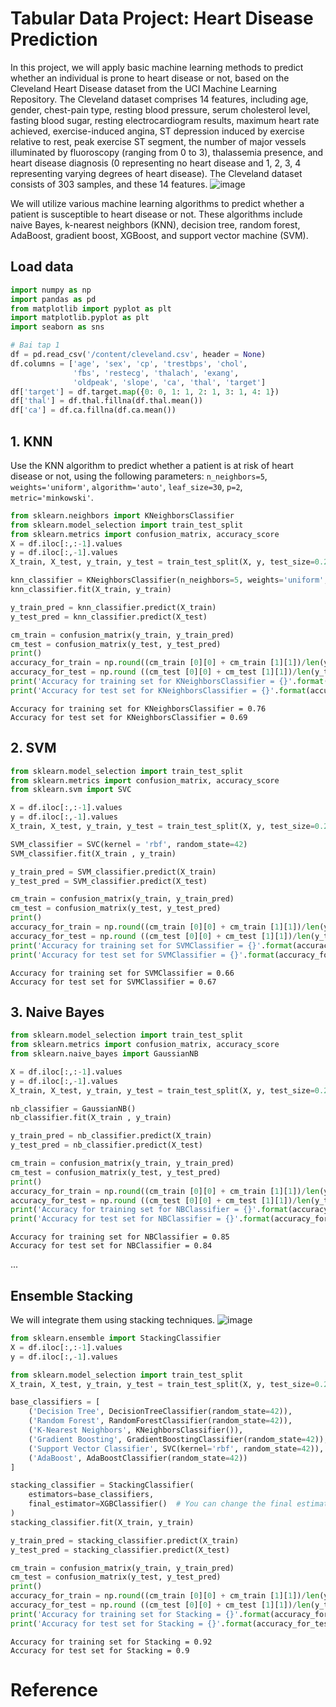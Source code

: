# Tabular Data Project: Heart Disease Prediction

In this project, we will apply basic machine learning methods to predict whether an individual is prone to heart disease or not, 
based on the Cleveland Heart Disease dataset from the UCI Machine Learning Repository. The Cleveland dataset comprises 14 features, 
including age, gender, chest-pain type, resting blood pressure, serum cholesterol level, fasting blood sugar, resting electrocardiogram results, 
maximum heart rate achieved, exercise-induced angina, ST depression induced by exercise relative to rest, peak exercise ST segment, the number of 
major vessels illuminated by fluoroscopy (ranging from 0 to 3), thalassemia presence, and heart disease diagnosis (0 representing no heart disease 
and 1, 2, 3, 4 representing varying degrees of heart disease). The Cleveland dataset consists of 303 samples, and these 14 features.
![image](https://github.com/Buitruongvi/Decision_Tree_and_Its_Variances_Project_btvir/assets/49474873/0544cc3a-393c-4955-b135-3e828979d728)

We will utilize various machine learning algorithms to predict whether a patient is susceptible to heart disease or not. These algorithms include naive Bayes, 
k-nearest neighbors (KNN), decision tree, random forest, AdaBoost, gradient boost, XGBoost, and support vector machine (SVM).

## Load data
```python
import numpy as np
import pandas as pd
from matplotlib import pyplot as plt
import matplotlib.pyplot as plt
import seaborn as sns

# Bai tap 1
df = pd.read_csv('/content/cleveland.csv', header = None)
df.columns = ['age', 'sex', 'cp', 'trestbps', 'chol',
              'fbs', 'restecg', 'thalach', 'exang',
              'oldpeak', 'slope', 'ca', 'thal', 'target']
df['target'] = df.target.map({0: 0, 1: 1, 2: 1, 3: 1, 4: 1})
df['thal'] = df.thal.fillna(df.thal.mean())
df['ca'] = df.ca.fillna(df.ca.mean())
```
## 1. KNN
Use the KNN algorithm to predict whether a patient is at risk of heart disease or not, using the following parameters: `n_neighbors=5`, `weights='uniform'`, `algorithm='auto'`, `leaf_size=30`, `p=2`, `metric='minkowski'`.
```python
from sklearn.neighbors import KNeighborsClassifier
from sklearn.model_selection import train_test_split
from sklearn.metrics import confusion_matrix, accuracy_score
X = df.iloc[:,:-1].values
y = df.iloc[:,-1].values
X_train, X_test, y_train, y_test = train_test_split(X, y, test_size=0.2, random_state=42)

knn_classifier = KNeighborsClassifier(n_neighbors=5, weights='uniform', algorithm='auto', leaf_size=30, p=2, metric='minkowski')
knn_classifier.fit(X_train, y_train)

y_train_pred = knn_classifier.predict(X_train)
y_test_pred = knn_classifier.predict(X_test)

cm_train = confusion_matrix(y_train, y_train_pred)
cm_test = confusion_matrix(y_test, y_test_pred)
print()
accuracy_for_train = np.round((cm_train [0][0] + cm_train [1][1])/len(y_train) ,2)
accuracy_for_test = np.round ((cm_test [0][0] + cm_test [1][1])/len(y_test) ,2)
print('Accuracy for training set for KNeighborsClassifier = {}'.format(accuracy_for_train))
print('Accuracy for test set for KNeighborsClassifier = {}'.format(accuracy_for_test))
```
```
Accuracy for training set for KNeighborsClassifier = 0.76
Accuracy for test set for KNeighborsClassifier = 0.69
```
## 2. SVM
```python
from sklearn.model_selection import train_test_split
from sklearn.metrics import confusion_matrix, accuracy_score
from sklearn.svm import SVC

X = df.iloc[:,:-1].values
y = df.iloc[:,-1].values
X_train, X_test, y_train, y_test = train_test_split(X, y, test_size=0.2, random_state=42)

SVM_classifier = SVC(kernel = 'rbf', random_state=42)
SVM_classifier.fit(X_train , y_train)

y_train_pred = SVM_classifier.predict(X_train)
y_test_pred = SVM_classifier.predict(X_test)

cm_train = confusion_matrix(y_train, y_train_pred)
cm_test = confusion_matrix(y_test, y_test_pred)
print()
accuracy_for_train = np.round((cm_train [0][0] + cm_train [1][1])/len(y_train) ,2)
accuracy_for_test = np.round ((cm_test [0][0] + cm_test [1][1])/len(y_test) ,2)
print('Accuracy for training set for SVMClassifier = {}'.format(accuracy_for_train))
print('Accuracy for test set for SVMClassifier = {}'.format(accuracy_for_test))
```
```
Accuracy for training set for SVMClassifier = 0.66
Accuracy for test set for SVMClassifier = 0.67
```
## 3. Naive Bayes
```python
from sklearn.model_selection import train_test_split
from sklearn.metrics import confusion_matrix, accuracy_score
from sklearn.naive_bayes import GaussianNB

X = df.iloc[:,:-1].values
y = df.iloc[:,-1].values
X_train, X_test, y_train, y_test = train_test_split(X, y, test_size=0.2, random_state=42)

nb_classifier = GaussianNB()
nb_classifier.fit(X_train , y_train)

y_train_pred = nb_classifier.predict(X_train)
y_test_pred = nb_classifier.predict(X_test)

cm_train = confusion_matrix(y_train, y_train_pred)
cm_test = confusion_matrix(y_test, y_test_pred)
print()
accuracy_for_train = np.round((cm_train [0][0] + cm_train [1][1])/len(y_train) ,2)
accuracy_for_test = np.round ((cm_test [0][0] + cm_test [1][1])/len(y_test) ,2)
print('Accuracy for training set for NBClassifier = {}'.format(accuracy_for_train))
print('Accuracy for test set for NBClassifier = {}'.format(accuracy_for_test))
```
```
Accuracy for training set for NBClassifier = 0.85
Accuracy for test set for NBClassifier = 0.84
```
...
## Ensemble Stacking
We will integrate them using stacking techniques.
![image](https://github.com/Buitruongvi/Decision_Tree_and_Its_Variances_Project_btvir/assets/49474873/d56690b9-2762-4283-b514-a8e5a5123d83)
```python
from sklearn.ensemble import StackingClassifier
X = df.iloc[:,:-1].values
y = df.iloc[:,-1].values

from sklearn.model_selection import train_test_split
X_train, X_test, y_train, y_test = train_test_split(X, y, test_size=0.2, random_state=42)

base_classifiers = [
    ('Decision Tree', DecisionTreeClassifier(random_state=42)),
    ('Random Forest', RandomForestClassifier(random_state=42)),
    ('K-Nearest Neighbors', KNeighborsClassifier()),
    ('Gradient Boosting', GradientBoostingClassifier(random_state=42)),
    ('Support Vector Classifier', SVC(kernel='rbf', random_state=42)),
    ('AdaBoost', AdaBoostClassifier(random_state=42))
]

stacking_classifier = StackingClassifier(
    estimators=base_classifiers,
    final_estimator=XGBClassifier()  # You can change the final estimator as needed
)
stacking_classifier.fit(X_train, y_train)

y_train_pred = stacking_classifier.predict(X_train)
y_test_pred = stacking_classifier.predict(X_test)

cm_train = confusion_matrix(y_train, y_train_pred)
cm_test = confusion_matrix(y_test, y_test_pred)
print()
accuracy_for_train = np.round((cm_train [0][0] + cm_train [1][1])/len(y_train) ,2)
accuracy_for_test = np.round ((cm_test [0][0] + cm_test [1][1])/len(y_test) ,2)
print('Accuracy for training set for Stacking = {}'.format(accuracy_for_train))
print('Accuracy for test set for Stacking = {}'.format(accuracy_for_test))
```
```
Accuracy for training set for Stacking = 0.92
Accuracy for test set for Stacking = 0.9
```

# Reference
